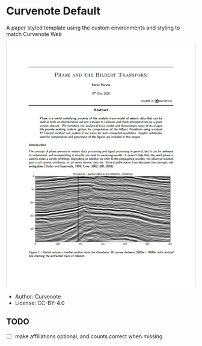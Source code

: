 # Curvenote Default

A paper styled template using the custom environments and styling to match Curvenote Web

<img src="thumbnail.png" />

- Author: Curvenote
- License: CC-BY-4.0

## TODO

- [ ] make affiliations optional, and counts correct when missing
